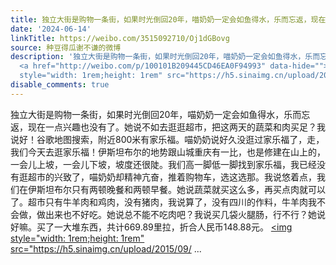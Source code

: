 ```yaml
---
title: 独立大街是购物一条街，如果时光倒回20年，喵奶奶一定会如鱼得水，乐而忘返，现在一点兴趣也没有了。她说不如去逛逛超市，把这两天的蔬菜和肉买足？我说好！谷歌...
date: '2024-06-14'
linkTitle: https://weibo.com/3515092710/Oj1dGBovg
source: 种豆得瓜谢不谦的微博
description: '独立大街是购物一条街，如果时光倒回20年，喵奶奶一定会如鱼得水，乐而忘返，现在一点兴趣也没有了。她说不如去逛逛超市，把这两天的蔬菜和肉买足？我说好！谷歌地图搜索，附近800米有家乐福。喵奶奶说好久没逛过家乐福了，走，我们今天去逛家乐福！伊斯坦布尔的地势跟山城重庆有一比，也是修建在山上的，一会儿上坡，一会儿下坡，坡度还很陡。我们高一脚低一脚找到家乐福，我已经没有逛超市的兴致了，喵奶奶却精神亢奋，推着购物车，选这选那。我说悠着点，我们在伊斯坦布尔只有两顿晚餐和两顿早餐。她说蔬菜就买这么多，再买点肉就可以了。超市只有牛羊肉和鸡肉，没有猪肉，我说算了，没有四川的作料，牛羊肉我不会做，做出来也不好吃。她说总不能不吃肉吧？我说买几袋火腿肠，行不行？她说好嘛。买了一大堆东西，共计669.89里拉，折合人民币148.88元。
  <a href="http://weibo.com/p/100101B209445CD46EA0F94993" data-hide=""><span class="url-icon"><img
  style="width: 1rem;height: 1rem" src="https://h5.sinaimg.cn/upload/2015/09/ ...'
disable_comments: true
---
```

独立大街是购物一条街，如果时光倒回20年，喵奶奶一定会如鱼得水，乐而忘返，现在一点兴趣也没有了。她说不如去逛逛超市，把这两天的蔬菜和肉买足？我说好！谷歌地图搜索，附近800米有家乐福。喵奶奶说好久没逛过家乐福了，走，我们今天去逛家乐福！伊斯坦布尔的地势跟山城重庆有一比，也是修建在山上的，一会儿上坡，一会儿下坡，坡度还很陡。我们高一脚低一脚找到家乐福，我已经没有逛超市的兴致了，喵奶奶却精神亢奋，推着购物车，选这选那。我说悠着点，我们在伊斯坦布尔只有两顿晚餐和两顿早餐。她说蔬菜就买这么多，再买点肉就可以了。超市只有牛羊肉和鸡肉，没有猪肉，我说算了，没有四川的作料，牛羊肉我不会做，做出来也不好吃。她说总不能不吃肉吧？我说买几袋火腿肠，行不行？她说好嘛。买了一大堆东西，共计669.89里拉，折合人民币148.88元。 <a href="http://weibo.com/p/100101B209445CD46EA0F94993" data-hide=""><span class="url-icon"><img style="width: 1rem;height: 1rem" src="https://h5.sinaimg.cn/upload/2015/09/ ...